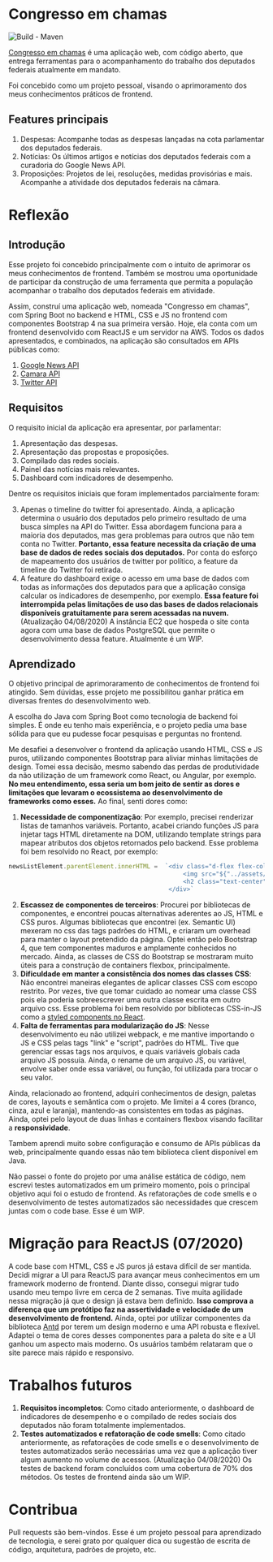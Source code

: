 # Congresso em chamas
![Build - Maven](https://github.com/gpr-indevelopment/congresso_em_chamas/workflows/Java%20CI%20with%20Maven/badge.svg?event=push)

[Congresso em chamas](https://congresso-em-chamas.herokuapp.com/) é uma aplicação web, com código aberto, que entrega ferramentas para o acompanhamento do trabalho dos deputados federais atualmente em mandato. 

Foi concebido como um projeto pessoal, visando o aprimoramento dos meus conhecimentos práticos de frontend.

## Features principais

 1. Despesas: Acompanhe todas as despesas lançadas na cota parlamentar dos deputados federais.
 2. Notícias: Os últimos artigos e notícias dos deputados federais com a curadoria do Google News API.
 3. Proposições: Projetos de lei, resoluções, medidas provisórias e mais. Acompanhe a atividade dos deputados federais na câmara.

# Reflexão
## Introdução
Esse projeto foi concebido principalmente com o intuito de aprimorar os meus conhecimentos de frontend. Também se mostrou uma oportunidade de participar da construção de uma ferramenta que permita a população acompanhar o trabalho dos deputados federais em atividade.

Assim, construí uma aplicação web, nomeada "Congresso em chamas", com Spring Boot no backend e HTML, CSS e JS no frontend com componentes Bootstrap 4 na sua primeira versão. Hoje, ela conta com um frontend desenvolvido com ReactJS e um servidor na AWS. Todos os dados apresentados, e combinados, na aplicação são consultados em APIs públicas como:

 1. [Google News API](https://newsapi.org/s/google-news-br-api)
 2. [Camara API](https://dadosabertos.camara.leg.br/swagger/api.html)
 3. [Twitter API](https://developer.twitter.com/en/docs/api-reference-index)

## Requisitos

O requisito inicial da aplicação era apresentar, por parlamentar:

 1. Apresentação das despesas.
 2. Apresentação das propostas e proposições.
 3. Compilado das redes sociais.
 4. Painel das notícias mais relevantes.
 5. Dashboard com indicadores de desempenho.

Dentre os requisitos iniciais que foram implementados parcialmente foram:

 3. Apenas o timeline do twitter foi apresentado. Ainda, a aplicação determina o usuário dos deputados pelo primeiro resultado de uma busca simples na API do Twitter. Essa abordagem funciona para a maioria dos deputados, mas gera problemas para outros que não tem conta no Twitter. **Portanto, essa feature necessita da criação de uma base de dados de redes sociais dos deputados.** Por conta do esforço de mapeamento dos usuários de twitter por político, a feature da timeline do Twitter foi retirada.
 5. A feature do dashboard exige o acesso em uma base de dados com todas as informações dos deputados para que a aplicação consiga calcular os indicadores de desempenho, por exemplo. **Essa feature foi interrompida pelas limitações de uso das bases de dados relacionais disponíveis gratuitamente para serem acessadas na nuvem.** (Atualização 04/08/2020) A instância EC2 que hospeda o site conta agora com uma base de dados PostgreSQL que permite o desenvolvimento dessa feature. Atualmente é um WIP.

## Aprendizado

O objetivo principal de aprimoraramento de conhecimentos de frontend foi atingido. Sem dúvidas, esse projeto me possibilitou ganhar prática em diversas frentes do desenvolvimento web.

A escolha do Java com Spring Boot como tecnologia de backend foi simples. É onde eu tenho mais experiência, e o projeto pedia uma base sólida para que eu pudesse focar pesquisas e perguntas no frontend.

Me desafiei a desenvolver o frontend da aplicação usando HTML, CSS e JS puros, utilizando componentes Bootstrap para aliviar minhas limitações de design. Tomei essa decisão, mesmo sabendo das perdas de produtividade da não utilização de um framework como React, ou Angular, por exemplo. **No meu entendimento, essa seria um bom jeito de sentir as dores e limitações que levaram o ecossistema ao desenvolvimento de frameworks como esses.** Ao final, senti dores como:

 1. **Necessidade de componentização**: Por exemplo, precisei renderizar listas de tamanhos variáveis. Portanto, acabei criando funções JS para injetar tags HTML diretamente na DOM, utilizando template strings para mapear atributos dos objetos retornados pelo backend. Esse problema foi bem resolvido no React, por exemplo:
```javascript
newsListElement.parentElement.innerHTML =  `<div class="d-flex flex-column justify-content-center align-items-center">
												<img src="${"../assets/perfil-nobackground.png"}" height="200">
												<h2 class="text-center">Nenhuma notícia recente encontrada.</h2>
											</div>`
```
 2. **Escassez de componentes de terceiros**: Procurei por bibliotecas de componentes, e encontrei poucas alternativas aderentes ao JS, HTML e CSS puros. Algumas bibliotecas que encontrei (ex. Semantic UI) mexeram no css das tags padrões do HTML, e criaram um overhead para manter o layout pretendido da página. Optei então pelo Bootstrap 4, que tem componentes maduros e amplamente conhecidos no mercado. Ainda, as classes de CSS do Bootstrap se mostraram muito úteis para a construção de containers flexbox, principalmente.
 3. **Dificuldade em manter a consistência dos nomes das classes CSS**: Não encontrei maneiras elegantes de aplicar classes CSS com escopo restrito. Por vezes, tive que tomar cuidado ao nomear uma classe CSS pois ela poderia sobreescrever uma outra classe escrita em outro arquivo css. Esse problema foi bem resolvido por bibliotecas CSS-in-JS como a [styled components no React](https://styled-components.com/).
 4. **Falta de ferramentas para modularização do JS**: Nesse desenvolvimento eu não utilizei webpack, e me mantive importando o JS e CSS pelas tags "link" e "script", padrões do HTML. Tive que gerenciar essas tags nos arquivos, e quais variáveis globais cada arquivo JS possuía. Ainda, o rename de um arquivo JS, ou variável, envolve saber onde essa variável, ou função, foi utilizada para trocar o seu valor. 

Ainda, relacionado ao frontend, adquiri conhecimentos de design, paletas de cores, layouts e semântica com o projeto. Me limitei a 4 cores (branco, cinza, azul e laranja), mantendo-as consistentes em todas as páginas. Ainda, optei pelo layout de duas linhas e containers flexbox visando facilitar a **responsividade**.

Tambem aprendi muito sobre configuração e consumo de APIs públicas da web, principalmente quando essas não tem biblioteca client disponível em Java. 

Não passei o fonte do projeto por uma análise estática de código, nem escrevi testes automatizados em um primeiro momento, pois o principal objetivo aqui foi o estudo de frontend. As refatorações de code smells e o desenvolvimento de testes automatizados são necessidades que crescem juntas com o code base. Esse é um WIP.

# Migração para ReactJS (07/2020)

A code base com HTML, CSS e JS puros já estava difícil de ser mantida. Decidi migrar a UI para ReactJS para avançar meus conhecimentos em um framework moderno de frontend. Diante disso, consegui migrar tudo usando meu tempo livre em cerca de 2 semanas. Tive muita agilidade nessa migração já que o design já estava bem definido. **Isso comprova a diferença que um protótipo faz na assertividade e velocidade de um desenvolvimento de frontend.** Ainda, optei por utilizar componentes da biblioteca [Antd](https://ant.design/) por terem um design moderno e uma API robusta e flexível. Adaptei o tema de cores desses componentes para a paleta do site e a UI ganhou um aspecto mais moderno. Os usuários também relataram que o site parece mais rápido e responsivo.

# Trabalhos futuros

1. **Requisitos incompletos**: Como citado anteriormente, o dashboard de indicadores de desempenho e o compilado de redes sociais dos deputados não foram totalmente implementados.
2. **Testes automatizados e refatoração de code smells**: Como citado anteriormente, as refatorações de code smells e o desenvolvimento de testes automatizados serão necessárias uma vez que a aplicação tiver algum aumento no volume de acessos. (Atualização 04/08/2020) Os testes de backend foram concluídos com uma cobertura de 70% dos métodos. Os testes de frontend ainda são um WIP.

# Contribua
Pull requests são bem-vindos. Esse é um projeto pessoal para aprendizado de tecnologia, e serei grato por qualquer dica ou sugestão de escrita de código, arquitetura, padrões de projeto, etc.
